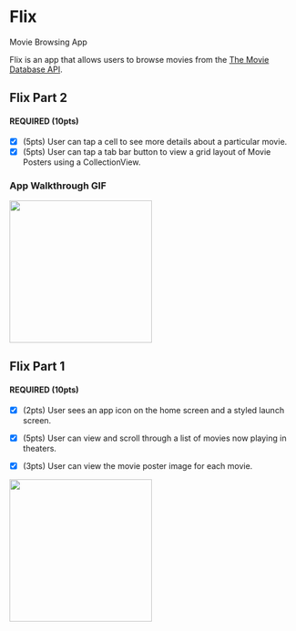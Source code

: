 # Flix
Movie Browsing App

Flix is an app that allows users to browse movies from the [The Movie Database API](http://docs.themoviedb.apiary.io/#).

## Flix Part 2


#### REQUIRED (10pts)
- [x] (5pts) User can tap a cell to see more details about a particular movie.
- [x] (5pts) User can tap a tab bar button to view a grid layout of Movie Posters using a CollectionView.

### App Walkthrough GIF

<img src="http://g.recordit.co/jj8QggBHal.gif" width=250><br>

## Flix Part 1


#### REQUIRED (10pts)
- [x] (2pts) User sees an app icon on the home screen and a styled launch screen.
- [x] (5pts) User can view and scroll through a list of movies now playing in theaters.
- [x] (3pts) User can view the movie poster image for each movie.


<img src="http://g.recordit.co/1RiT0aGy6J.gif" width=250><br>


